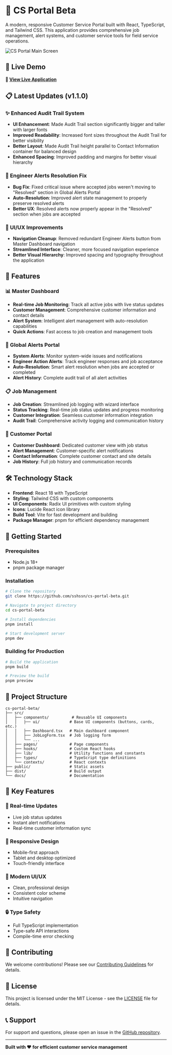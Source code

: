 # 🚀 CS Portal Beta

A modern, responsive Customer Service Portal built with React, TypeScript, and Tailwind CSS. This application provides comprehensive job management, alert systems, and customer service tools for field service operations.

![CS Portal Main Screen](https://p37am1ix0e.ufs.sh/f/lBuQYLoY3PsQ5vncdp0OnrALxdUCskt6iN7GYODJlRzKgTwe)

## 🌟 Live Demo

**🔗 [View Live Application](https://sshssn.github.io/cs-portal-beta/)**

## 📋 Latest Updates (v1.1.0)

### ✨ Enhanced Audit Trail System
- **UI Enhancement**: Made Audit Trail section significantly bigger and taller with larger fonts
- **Improved Readability**: Increased font sizes throughout the Audit Trail for better visibility
- **Better Layout**: Made Audit Trail height parallel to Contact Information container for balanced design
- **Enhanced Spacing**: Improved padding and margins for better visual hierarchy

### 🔧 Engineer Alerts Resolution Fix
- **Bug Fix**: Fixed critical issue where accepted jobs weren't moving to "Resolved" section in Global Alerts Portal
- **Auto-Resolution**: Improved alert state management to properly preserve resolved alerts
- **Better UX**: Resolved alerts now properly appear in the "Resolved" section when jobs are accepted

### 🎨 UI/UX Improvements
- **Navigation Cleanup**: Removed redundant Engineer Alerts button from Master Dashboard navigation
- **Streamlined Interface**: Cleaner, more focused navigation experience
- **Better Visual Hierarchy**: Improved spacing and typography throughout the application

## 🚀 Features

### 📊 Master Dashboard
- **Real-time Job Monitoring**: Track all active jobs with live status updates
- **Customer Management**: Comprehensive customer information and contact details
- **Alert System**: Intelligent alert management with auto-resolution capabilities
- **Quick Actions**: Fast access to job creation and management tools

### 🔔 Global Alerts Portal
- **System Alerts**: Monitor system-wide issues and notifications
- **Engineer Action Alerts**: Track engineer responses and job acceptance
- **Auto-Resolution**: Smart alert resolution when jobs are accepted or completed
- **Alert History**: Complete audit trail of all alert activities

### 📋 Job Management
- **Job Creation**: Streamlined job logging with wizard interface
- **Status Tracking**: Real-time job status updates and progress monitoring
- **Customer Integration**: Seamless customer information integration
- **Audit Trail**: Comprehensive activity logging and communication history

### 👥 Customer Portal
- **Customer Dashboard**: Dedicated customer view with job status
- **Alert Management**: Customer-specific alert notifications
- **Contact Information**: Complete customer contact and site details
- **Job History**: Full job history and communication records

## 🛠️ Technology Stack

- **Frontend**: React 18 with TypeScript
- **Styling**: Tailwind CSS with custom components
- **UI Components**: Radix UI primitives with custom styling
- **Icons**: Lucide React icon library
- **Build Tool**: Vite for fast development and building
- **Package Manager**: pnpm for efficient dependency management

## 🚀 Getting Started

### Prerequisites
- Node.js 18+ 
- pnpm package manager

### Installation
```bash
# Clone the repository
git clone https://github.com/sshssn/cs-portal-beta.git

# Navigate to project directory
cd cs-portal-beta

# Install dependencies
pnpm install

# Start development server
pnpm dev
```

### Building for Production
```bash
# Build the application
pnpm build

# Preview the build
pnpm preview
```

## 📁 Project Structure

```
cs-portal-beta/
├── src/
│   ├── components/          # Reusable UI components
│   │   ├── ui/             # Base UI components (buttons, cards, etc.)
│   │   ├── Dashboard.tsx   # Main dashboard component
│   │   ├── JobLogForm.tsx  # Job logging form
│   │   └── ...
│   ├── pages/              # Page components
│   ├── hooks/              # Custom React hooks
│   ├── lib/                # Utility functions and constants
│   ├── types/              # TypeScript type definitions
│   └── contexts/           # React contexts
├── public/                 # Static assets
├── dist/                   # Build output
└── docs/                   # Documentation
```

## 🎯 Key Features

### 🔄 Real-time Updates
- Live job status updates
- Instant alert notifications
- Real-time customer information sync

### 📱 Responsive Design
- Mobile-first approach
- Tablet and desktop optimized
- Touch-friendly interface

### 🎨 Modern UI/UX
- Clean, professional design
- Consistent color scheme
- Intuitive navigation

### 🔒 Type Safety
- Full TypeScript implementation
- Type-safe API interactions
- Compile-time error checking

## 🤝 Contributing

We welcome contributions! Please see our [Contributing Guidelines](CONTRIBUTING.md) for details.

## 📄 License

This project is licensed under the MIT License - see the [LICENSE](LICENSE) file for details.

## 📞 Support

For support and questions, please open an issue in the [GitHub repository](https://github.com/sshssn/cs-portal-beta/issues).

---

**Built with ❤️ for efficient customer service management**